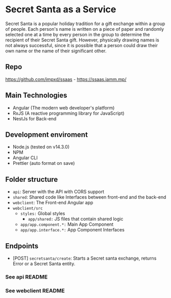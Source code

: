 # Secret Santa as a Service

Secret Santa is a popular holiday tradition for a gift exchange within a group of people. Each person's name is written on a piece of paper and randomly selected one at a time by every person in the group to determine the recipient of their Secret Santa gift. However, physically drawing names is not always successful, since it is possible that a person could draw their own name or the name of their significant other.

## Repo
https://github.com/impxd/ssaas - https://ssaas.iamm.mp/

## Main Technologies

- Angular (The modern web developer's platform)
- RxJS (A reactive programming library for JavaScript)
- NestJs for Back-end

## Development enviroment

- Node.js (tested on v14.3.0)
- NPM
- Angular CLI
- Prettier (auto format on save)

## Folder structure

- `api`: Server with the API with CORS support
- `shared`: Shared code like Interfaces between front-end and the back-end
- `webclient`: The Front-end Angular app
- `webclient/src` 
  - `styles:` Global styles
    - `app/shared:` JS files that contain shared logic
  - `app/app.component.*:` Main App Component
  - `app/app.interface.*:` App Component Interfaces

## Endpoints
- [POST] `secretsanta/create`: Starts a Secret santa exchange, returns Error or a Secret Santa entity.

### See api README
### See webclient README
